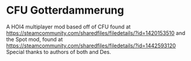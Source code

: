 # CFU Gotterdammerung

A HOI4 multiplayer mod based off of CFU found at https://steamcommunity.com/sharedfiles/filedetails/?id=1420153510
and the Spot mod, found at https://steamcommunity.com/sharedfiles/filedetails/?id=1442593120
Special thanks to authors of both and Des.